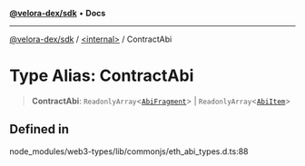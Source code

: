 [**@velora-dex/sdk**](../../README.md) • **Docs**

***

[@velora-dex/sdk](../../globals.md) / [\<internal\>](../README.md) / ContractAbi

# Type Alias: ContractAbi

> **ContractAbi**: `ReadonlyArray`\<[`AbiFragment`](AbiFragment.md)\> \| `ReadonlyArray`\<[`AbiItem`](../namespaces/Users_andriishymkiv_work_velora_sdk_node_modules_web3-utils_lib_commonjs_index/type-aliases/AbiItem.md)\>

## Defined in

node\_modules/web3-types/lib/commonjs/eth\_abi\_types.d.ts:88
